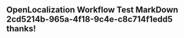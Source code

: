 <properties
ms.topic="hero-topic"
ms.test1="hero-topic"
ms.test2="test"/>

## OpenLocalization Workflow Test MarkDown 2cd5214b-965a-4f18-9c4e-c8c714f1edd5 thanks!
